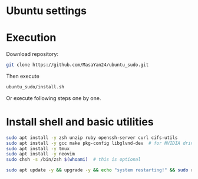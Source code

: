 # Ubuntu settings

# Execution
Download repository:
```sh
git clone https://github.com/MasaYan24/ubuntu_sudo.git
```
Then execute
```sh
ubuntu_sudo/install.sh
```

Or execute following steps one by one.

# Install shell and basic utilities
```sh
sudo apt install -y zsh unzip ruby openssh-server curl cifs-utils
sudo apt install -y gcc make pkg-config libglvnd-dev  # for NVIDIA driver
sudo apt install -y tmux
sudo apt install -y neovim
sudo chsh -s /bin/zsh $(whoami)  # this is optional

sudo apt update -y && upgrade -y && echo "system restarting!" && sudo reboot
```
